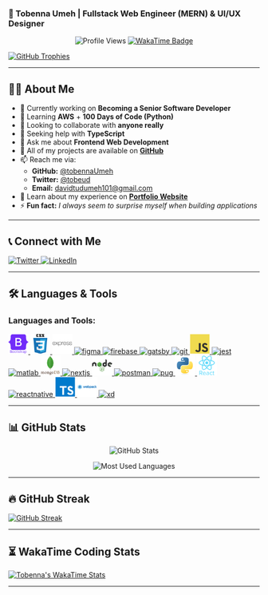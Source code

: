 ### 📌 Tobenna Umeh | Fullstack Web Engineer (MERN) & UI/UX Designer

<p align="center">
  <img src="https://komarev.com/ghpvc/?username=tobennaumeh&label=Profile%20views&color=0e75b6&style=flat" alt="Profile Views" />
 <a href="https://wakatime.com/@e5b122ac-8588-4bb4-980f-8a0a6611fbc2">
    <img src="https://wakatime.com/badge/user/e5b122ac-8588-4bb4-980f-8a0a6611fbc2.svg" alt="WakaTime Badge" />
  </a></p>

[![GitHub Trophies](https://github-profile-trophy.vercel.app/?username=tobennaUmeh)](https://github.com/ryo-ma/github-profile-trophy)

---

## 👨‍💻 About Me
- 🔭 Currently working on **Becoming a Senior Software Developer**  
- 🌱 Learning **AWS** + **100 Days of Code (Python)**  
- 👯 Looking to collaborate with **anyone really**  
- 🤝 Seeking help with **TypeScript**  
- 💬 Ask me about **Frontend Web Development**  
- 📂 All of my projects are available on **[GitHub](https://github.com/tobennaUmeh)**  
- 📫 Reach me via:
  - **GitHub:** [@tobennaUmeh](https://github.com/tobennaUmeh)  
  - **Twitter:** [@tobeud](https://twitter.com/tobeud)  
  - **Email:** [davidtudumeh101@gmail.com](mailto:davidtudumeh101@gmail.com)  
- 📄 Learn about my experience on **[Portfolio Website](https://tobennaumeh.github.io/)**  
- ⚡ **Fun fact:** _I always seem to surprise myself when building applications_  

---

## 📞 Connect with Me
<p align="left">
  <a href="https://twitter.com/tobeud" target="blank">
    <img src="https://raw.githubusercontent.com/rahuldkjain/github-profile-readme-generator/master/src/images/icons/Social/twitter.svg" alt="Twitter" height="30" width="40" />
  </a>
  <a href="https://www.linkedin.com/in/tobenna-umeh-2b66b8211/" target="blank">
    <img src="https://raw.githubusercontent.com/rahuldkjain/github-profile-readme-generator/master/src/images/icons/Social/linked-in-alt.svg" alt="LinkedIn" height="30" width="40" />
  </a>
</p>

---

## 🛠️ Languages & Tools
<h3 align="left">Languages and Tools:</h3>
<p align="left"> <a href="https://getbootstrap.com" target="_blank" rel="noreferrer"> <img src="https://raw.githubusercontent.com/devicons/devicon/master/icons/bootstrap/bootstrap-plain-wordmark.svg" alt="bootstrap" width="40" height="40"/> </a> <a href="https://www.w3schools.com/css/" target="_blank" rel="noreferrer"> <img src="https://raw.githubusercontent.com/devicons/devicon/master/icons/css3/css3-original-wordmark.svg" alt="css3" width="40" height="40"/> </a> <a href="https://expressjs.com" target="_blank" rel="noreferrer"> <img src="https://raw.githubusercontent.com/devicons/devicon/master/icons/express/express-original-wordmark.svg" alt="express" width="40" height="40"/> </a> <a href="https://www.figma.com/" target="_blank" rel="noreferrer"> <img src="https://www.vectorlogo.zone/logos/figma/figma-icon.svg" alt="figma" width="40" height="40"/> </a> <a href="https://firebase.google.com/" target="_blank" rel="noreferrer"> <img src="https://www.vectorlogo.zone/logos/firebase/firebase-icon.svg" alt="firebase" width="40" height="40"/> </a> <a href="https://www.gatsbyjs.com/" target="_blank" rel="noreferrer"> <img src="https://www.vectorlogo.zone/logos/gatsbyjs/gatsbyjs-icon.svg" alt="gatsby" width="40" height="40"/> </a> <a href="https://git-scm.com/" target="_blank" rel="noreferrer"> <img src="https://www.vectorlogo.zone/logos/git-scm/git-scm-icon.svg" alt="git" width="40" height="40"/> </a> <a href="https://developer.mozilla.org/en-US/docs/Web/JavaScript" target="_blank" rel="noreferrer"> <img src="https://raw.githubusercontent.com/devicons/devicon/master/icons/javascript/javascript-original.svg" alt="javascript" width="40" height="40"/> </a> <a href="https://jestjs.io" target="_blank" rel="noreferrer"> <img src="https://www.vectorlogo.zone/logos/jestjsio/jestjsio-icon.svg" alt="jest" width="40" height="40"/> </a> <a href="https://www.mathworks.com/" target="_blank" rel="noreferrer"> <img src="https://upload.wikimedia.org/wikipedia/commons/2/21/Matlab_Logo.png" alt="matlab" width="40" height="40"/> </a> <a href="https://www.mongodb.com/" target="_blank" rel="noreferrer"> <img src="https://raw.githubusercontent.com/devicons/devicon/master/icons/mongodb/mongodb-original-wordmark.svg" alt="mongodb" width="40" height="40"/> </a> <a href="https://nextjs.org/" target="_blank" rel="noreferrer"> <img src="https://cdn.worldvectorlogo.com/logos/nextjs-2.svg" alt="nextjs" width="40" height="40"/> </a> <a href="https://nodejs.org" target="_blank" rel="noreferrer"> <img src="https://raw.githubusercontent.com/devicons/devicon/master/icons/nodejs/nodejs-original-wordmark.svg" alt="nodejs" width="40" height="40"/> </a> <a href="https://postman.com" target="_blank" rel="noreferrer"> <img src="https://www.vectorlogo.zone/logos/getpostman/getpostman-icon.svg" alt="postman" width="40" height="40"/> </a> <a href="https://pugjs.org" target="_blank" rel="noreferrer"> <img src="https://cdn.worldvectorlogo.com/logos/pug.svg" alt="pug" width="40" height="40"/> </a> <a href="https://www.python.org" target="_blank" rel="noreferrer"> <img src="https://raw.githubusercontent.com/devicons/devicon/master/icons/python/python-original.svg" alt="python" width="40" height="40"/> </a> <a href="https://reactjs.org/" target="_blank" rel="noreferrer"> <img src="https://raw.githubusercontent.com/devicons/devicon/master/icons/react/react-original-wordmark.svg" alt="react" width="40" height="40"/> </a> <a href="https://reactnative.dev/" target="_blank" rel="noreferrer"> <img src="https://reactnative.dev/img/header_logo.svg" alt="reactnative" width="40" height="40"/> </a> <a href="https://www.typescriptlang.org/" target="_blank" rel="noreferrer"> <img src="https://raw.githubusercontent.com/devicons/devicon/master/icons/typescript/typescript-original.svg" alt="typescript" width="40" height="40"/> </a> <a href="https://webpack.js.org" target="_blank" rel="noreferrer"> <img src="https://raw.githubusercontent.com/devicons/devicon/d00d0969292a6569d45b06d3f350f463a0107b0d/icons/webpack/webpack-original-wordmark.svg" alt="webpack" width="40" height="40"/> </a> <a href="https://www.adobe.com/products/xd.html" target="_blank" rel="noreferrer"> <img src="https://cdn.worldvectorlogo.com/logos/adobe-xd.svg" alt="xd" width="40" height="40"/> </a> </p>

---

## 📊 GitHub Stats
<p align="center">
  <img src="https://github-readme-stats-git-master-tobennaumeh.vercel.app/api?username=tobennaUmeh&show_icons=true&locale=en" alt="GitHub Stats" />
</p>

<p align="center">
  <img src="https://github-readme-stats-git-master-tobennaumeh.vercel.app/api/top-langs?username=tobennaUmeh&show_icons=true&locale=en&layout=compact" alt="Most Used Languages" />
</p>

---

## 🔥 GitHub Streak
[![GitHub Streak](https://streak-stats.demolab.com?user=tobennaUmeh&theme=highcontrast&hide_border=true&exclude_days=Sun%2CSat)](https://git.io/streak-stats)

---

## ⏳ WakaTime Coding Stats
[![Tobenna's WakaTime Stats](https://github-readme-stats-git-master-tobennaumeh.vercel.app/api/wakatime?username=@TobennaUmeh)](https://github-readme-stats-tobennaumeh.vercel.app/)

---

<!--
**tobennaUmeh/tobennaUmeh** is a ✨ _special_ ✨ repository because its README.md (this file) appears on your GitHub profile.

Here are some ideas to get you started:

- 🔭 I’m currently working on ...
- 🌱 I’m currently learning ...
- 👯 I’m looking to collaborate on ...
- 🤔 I’m looking for help with ...
- 💬 Ask me about ...
- 📫 How to reach me: ...
- 😄 Pronouns: ...
- ⚡ Fun fact: ...
-->
